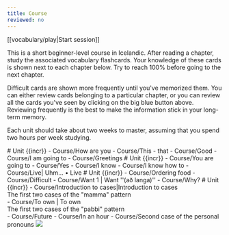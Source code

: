 ```yaml
---
title: Course
reviewed: no
---
```


<div className="centered-button">
<div class="button big">[[vocabulary/play|Start session]]</div>
</div>

This is a short beginner-level course in Icelandic.
After reading a chapter, study the associated vocabulary flashcards.
Your knowledge of these cards is shown next to each chapter below. Try to reach 100% before going to the next chapter.

Difficult cards are shown more frequently until you've memorized them. You can either review cards belonging to a particular chapter, or you can review all the cards you've seen by clicking on the big blue button above. Reviewing frequently is the best to make the information stick in your long-term memory.

Each unit should take about two weeks to master, assuming that you spend two hours per week studying.

<!-- {{spacer|10}} -->

<TOC>
# Unit {{incr}}
- Course/How are you
- Course/This - that
- Course/Good
- Course/I am going to
- Course/Greetings
# Unit {{incr}}
- Course/You are going to
- Course/Yes
- Course/I know
- Course/I know how to
- Course/Live| Uhm... • Live
# Unit {{incr}}
- Course/Ordering food
- Course/Difficult
- Course/Want 1 | Want ''(að langa)'' <!-- Langar -->
- Course/Why?
# Unit {{incr}}
- Course/Introduction to cases|Introduction to cases <div class="toc_subtitle">The first two cases of the "mamma" pattern</div>
- Course/To own | To own  <div class="toc_subtitle">The first two cases of the "pabbi" pattern</div>
- Course/Future
- Course/In an hour
- Course/Second case of the personal pronouns

<!-- ***
<div style="background: #aba3b4">

# Unit {{incr}}
- Course/When?
- Course/Doing
- Course/To watch
- Course/How?
- Course/I like
# Unit {{incr}}
- Course/The
- Course/Want 2 | Want ''(að vilja)'' <!-- Vilja -- >
</div> -->
</TOC>

<Image src="Börn_svarthvít.jpg"/>
